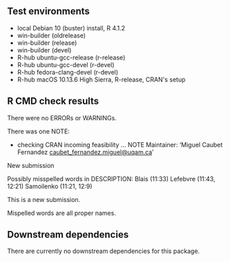 

## Test environments

* local Debian 10 (buster) install, R 4.1.2
* win-builder (oldrelease)
* win-builder (release)
* win-builder (devel)
* R-hub ubuntu-gcc-release (r-release)
* R-hub ubuntu-gcc-devel (r-devel)
* R-hub fedora-clang-devel (r-devel)
* R-hub macOS 10.13.6 High Sierra, R-release, CRAN's setup

## R CMD check  results

There were no ERRORs or WARNINGs.

There was one NOTE:

* checking CRAN incoming feasibility ... NOTE
Maintainer: ‘Miguel Caubet Fernandez <caubet_fernandez.miguel@uqam.ca>’

New submission

Possibly misspelled words in DESCRIPTION:
  Blais (11:33)
  Lefebvre (11:43, 12:21)
  Samoilenko (11:21, 12:9)


This is a new submission.

Mispelled words are all proper names.

## Downstream dependencies

There are currently no downstream dependencies for this package.

